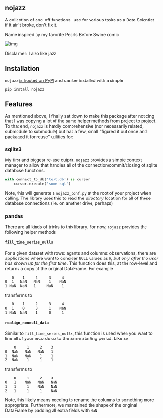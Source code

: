 ## nojazz

A collection of one-off functions I use for various tasks as a Data Scientist-- if it ain't broke, don't fix it.

Name inspired by my favorite Pearls Before Swine comic

![img](docs/comic.jpg)

Disclaimer: I also like jazz

## Installation

`nojazz` [is hosted on PyPI](https://pypi.org/project/nojazz/) and can be installed with a simple

`pip install nojazz`

## Features

As mentioned above, I finally sat down to make this package after noticing that I was copying a lot of the same helper methods from project to project. To that end, `nojazz` is hardly comprehensive (nor necessarily related, submodule to submodule) but has a few, small "figured it out once and packaged it for reuse" utilities for:

### sqlite3

My first and biggest re-use culprit. `nojazz` provides a simple context manager to allow that handles all of the connection/commit/closing of sqlite database functions.

``` python
with connect_to_db('test.db') as cursor:
    cursor.execute('some sql')
```

Note, this will generate a `nojazz_conf.py` at the root of your project when calling. The library uses this to read the *directory* location for all of these database connections (i.e. on another drive, perhaps)

### pandas

There are all kinds of tricks to this library. For now, `nojazz` provides the following helper methods

#### `fill_time_series_nulls`

For a given dataset with rows: agents and columns: observations, there are applications where want to consider `NULL` values as `0`, *but only after the user has shown up for the first time*. This function does this, at the row-level and returns a copy of the original DataFrame. For example

```
   0    1     2     3     4
0  1   NaN   NaN    1    NaN
1 NaN  NaN   1     NaN    1

```
transforms to

```
   0    1     2     3     4
0  1    0     0     1    NaN
1 NaN  NaN    1     0     1

```

#### `realign_nonnull_data`

Similar to `fill_time_series_nulls`, this function is used when you want to line all of your records up to the same starting period. Like so

```
    0     1     2    3
0  NaN   NaN   NaN   1
1  NaN   NaN    1    1
2  NaN    1     1    1
```

transforms to

```
    0     1     2    3
0   1    NaN   NaN   NaN
1   1     1    NaN   NaN
2   1     1     1    NaN
```

Note, this likely means needing to rename the columns to something more appropriate. Furthermore, we maintained the shape of the original DataFrame by padding all extra fields with `NaN`
